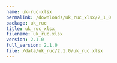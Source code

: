 ```yaml
---
name: uk-ruc-xlsx
permalink: /downloads/uk_ruc_xlsx/2_1_0
package: uk_ruc
title: uk_ruc_xlsx
filename: uk_ruc.xlsx
version: 2.1.0
full_version: 2.1.0
file: /data/uk_ruc/2.1.0/uk_ruc.xlsx
---
```

